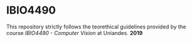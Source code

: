 # IBIO4490
This repository strictly follows the teorethical guidelines provided by the course *IBIO4490 - Computer Vision* at Uniandes. **2019**
